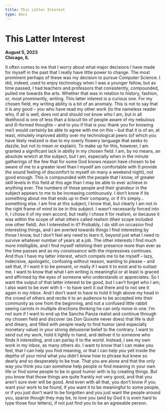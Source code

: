```yaml
---
title: This Latter Interest
type: docs
---
```


# This Latter Interest

**August 5, 2023**  
**Chicago, IL**

It often comes to me that I worry about what major decisions I have made for myself in the past that I really have little power to change. The most prominent perhaps of these was my decision to pursue Computer Science. I did, indeed, used to enjoy technology when I was a younger fellow, but as time passed, I had teachers and professors that consistently, compounded, pulled me towards the arts. Whether that was in relation to history, fashion, or, most prominently, writing. This latter interest is a curious one. For my chosen field, my writing ability is a bit of an anomaly. This is not to say that it is any good – you who have read my other work (to the nameless reader who, if all is well, does not and should not know who I am, but in all likelihood is one of less than a biscuit tin of people aware of my nebulous and ill-formed thoughts – and to you if that is you: thank you for knowing me!) would certainly be able to agree with me on this – but that it is of an, at least, minutely improved ability over my technological peers (of which you have likely realized is due to my overly flowery language that seeks to dazzle, but not to mean or explain). To make up for this, however, I am granted a significant lack in ability in my chosen field. I am, by no means, an absolute wretch at the subject, but I am, especially when in the minute gatherings of the few that for some God knows reason have chosen to be aware of me to a greater level than I myself am comfortable with (I provide the sound feeling of discomfort to myself on many a weekend night), not good enough. This is compounded with the people that I know, of greater skill levels in this field at this age than I may be able to ever achieve in anything ever. The numbers of these people and their grandeur in the subject appears to me to be increasing continuously. I don’t know if its something about me that ends up in their company, or if it’s simply…something else. I am fine at this subject, I know that, but clearly I am not in the right frame of mind to be in this subject. I wasn’t necessarily forced into it, I chose it of my own accord, but really I chose it for realism, or because it was within the scope of what others called realism (their scope included one other field). Am I interested in it? Probably, I do still on occasion find interesting things, and I am averted towards things I find interesting by those I know, but I don’t feel any need to learn it, beyond just what I need to survive whatever number of years at a job. The other interests I find much more intelligible, and I find myself relishing their presence more than ever as the time passes and as my *conaissance* with the impressives continues. And thus I have my latter interest, which compels me to be myself – lazy, indecisive, apologetic, confusing without reason, wanting to please – and sell that, if I want it to be present, or really if I want it to exist and to outlast me. I want to know that what I am writing is meaningful or at least is graced and affirmed by the eyes of someone who understands or appreciates. So I want the output of that latter interest to be good, but I can’t forget who I am; I also want to be over with it – to have sent it out there and to not see it again in my inbox. And I don’t want to have to hold it high above my head in the crowd of others and recite it to an audience to be accepted into their community as one from the beginning, and not a confused little rabbit seeing carrots in multiple directions thinking he can only move in one. I’m not sure if I want to end up the Sancho Panza realist and continue through my chosen field and discover (as Don Quixote never does) that life is dull and dreary, and filled with people ready to find humor (and especially monetary value) in your strong delusional belief to the contrary. I want to send out my work, hold it lightly in hand, and deliver it to someone who finds it interesting, and can parlay it to the world. Instead, I see my own work in my inbox, as many others do. I want to know that I can make you feel, that I can help you find meaning, or that I can help you yell inside the depths of your mind what you didn’t know how to phrase but knew so dearly and so desperately to be true. That you are alone and that the only way you think you can somehow help people or find meaning in your own life or find some people to be in good humor with is by creating things. But you know that those things are quite frankly not very good, and that you aren’t sure ever will be good. And even with all that, you don’t know if you want your work to be found, if you want it to be meaningful to some people, or if you just don’t want to be forgotten and you just want the people around you, sparse though they may be, to love you (and by God it is even hard to type those four letters), if not just find you to be an agreeable person.
